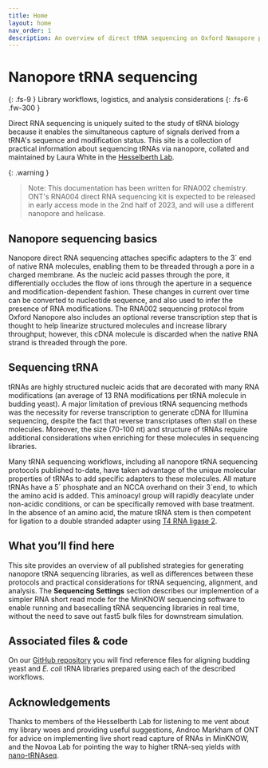 ```yaml
---
title: Home
layout: home
nav_order: 1
description: An overview of direct tRNA sequencing on Oxford Nanopore platforms.
---
```


# Nanopore tRNA sequencing
{: .fs-9 }
Library workflows, logistics, and analysis considerations
{: .fs-6 .fw-300 }

Direct RNA sequencing is uniquely suited to the study of tRNA biology because it enables the simultaneous capture of signals derived from a tRNA's sequence and modification status. This site is a collection of practical information about sequencing tRNAs via nanopore, collated and maintained by Laura White in the [Hesselberth Lab](hesselberthlab.org).

{: .warning }
>Note: This documentation has been written for RNA002 chemistry. ONT's RNA004 direct RNA sequencing kit is expected to be released in early access mode in the 2nd half of 2023, and will use a different nanopore and helicase.

## Nanopore sequencing basics
 Nanopore direct RNA sequencing attaches specific adapters to the 3´ end of native RNA molecules, enabling them to be threaded through a pore in a charged membrane. As the nucleic acid passes through the pore, it differentially occludes the flow of ions through the aperture in a sequence and modification-dependent fashion. These changes in current over time can be converted to nucleotide sequence, and also used to infer the presence of RNA modifications. The RNA002 sequencing protocol from Oxford Nanopore also includes an optional reverse transcription step that is thought to help linearize structured molecules and increase library throughput; however, this cDNA molecule is discarded when the native RNA strand is threaded through the pore.

## Sequencing tRNA
 tRNAs are highly structured nucleic acids that are decorated with many RNA modifications (an average of 13 RNA modifications per tRNA molecule in budding yeast). A major limitation of previous tRNA sequencing methods was the necessity for reverse transcription to generate cDNA for Illumina sequencing, despite the fact that reverse transcriptases often stall on these molecules. Moreover, the size (70-100 nt) and structure of tRNAs require additional considerations when enriching for these molecules in sequencing libraries.

 Many tRNA sequencing workflows, including all nanopore tRNA sequencing protocols published to-date, have taken advantage of the unique molecular properties of tRNAs to add specific adapters to these molecules. All mature tRNAs have a 5´ phosphate and an NCCA overhand on their 3´end, to which the amino acid is added. This aminoacyl group will rapidly deacylate under non-acidic conditions, or can be specifically removed with base treatment. In the absence of an amino acid, the mature tRNA stem is then competent for ligation to a double stranded adapter using [T4 RNA ligase 2](https://www.neb.com/products/m0239-t4-rna-ligase-2-dsrna-ligase#Product%20Information).

## What you’ll find here
This site provides an overview of all published strategies for generating nanopore tRNA sequencing libraries, as well as differences between these protocols and practical considerations for tRNA sequencing, alignment, and analysis. The **Sequencing Settings** section describes our implemention of a simpler RNA short read mode for the MinKNOW sequencing software to enable running and basecalling tRNA sequencing libraries in real time, without the need to save out fast5 bulk files for downstream simulation. 

## Associated files & code
On our [GitHub repository](https://github.com/lkwhite/trnaseq) you will find reference files for aligning budding yeast and _E. coli_ tRNA libraries prepared using each of the described workflows.

## Acknowledgements
Thanks to members of the Hesselberth Lab for listening to me vent about my library woes and providing useful suggestions, Androo Markham of ONT for advice on implementing live short read capture of RNAs in MinKNOW, and the Novoa Lab for pointing the way to higher tRNA-seq yields with [nano-tRNAseq](https://github.com/novoalab/Nano-tRNAseq).